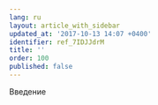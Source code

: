 ```yaml
---
lang: ru
layout: article_with_sidebar
updated_at: '2017-10-13 14:07 +0400'
identifier: ref_7IDJJdrM
title: ''
order: 100
published: false
---
```

Введение
